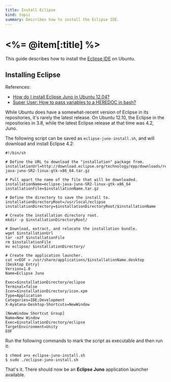 ```yaml
--- 
title: Install Eclipse
kind: topic
summary: Describes how to install the Eclipse IDE.
---
```


# <%= @item[:title] %>

This guide describes how to install the [Eclipse IDE](http://eclipse.org/) on Ubuntu.


## Installing Eclipse

References:

* [How do I install Eclipse Juno in Ubuntu 12.04?](http://ksearch.wordpress.com/2012/10/26/how-do-i-install-eclipse-juno-in-ubuntu-12-04/)
* [Super User: How to pass variables to a HEREDOC in bash?](http://superuser.com/questions/456615/how-to-pass-variables-to-a-heredoc-in-bash)

While Ubuntu does have a somewhat-recent version of Eclipse in its repositories, it's rarely the latest release. On Ubuntu 12.10, the Eclipse in the repositories in 3.8, while the latest Eclipse release at that time was 4.2, Juno.

The following script can be saved as `eclipse-juno-install.sh`, and will download and install Eclipse 4.2:

~~~~
#!/bin/sh

# Define the URL to download the "installation" package from.
installationUrl=http://download.eclipse.org/technology/epp/downloads/release/juno/SR2/eclipse-java-juno-SR2-linux-gtk-x86_64.tar.gz

# Pull apart the name of the file that will be downloaded.
installationName=eclipse-java-juno-SR2-linux-gtk-x86_64
installationFile=$installationName.tar.gz

# Define the directory to save the install to.
installationDirectoryRoot=/usr/local/eclipse
installationDirectory=$installationDirectoryRoot/$installationName

# Create the installation directory root.
mkdir -p $installationDirectoryRoot/

# Download, extract, and relocate the installation bundle.
wget $installationUrl
tar -xzf $installationFile
rm $installationFile
mv eclipse/ $installationDirectory/

# Create the application launcher.
cat <<EOF > /usr/share/applications/$installationName.desktop
[Desktop Entry]
Version=1.0
Name=Eclipse Juno
  
Exec=$installationDirectory/eclipse
Terminal=false
Icon=$installationDirectory/icon.xpm
Type=Application
Categories=IDE;Development
X-Ayatana-Desktop-Shortcuts=NewWindow

[NewWindow Shortcut Group]
Name=New Window
Exec=$installationDirectory/eclipse
TargetEnvironment=Unity
EOF
~~~~

Run the following commands to mark the script as executable and then run it:

    $ chmod a+x eclipse-juno-install.sh
    $ sudo ./eclipse-juno-install.sh

That's it. There should now be an **Eclipse Juno** application launcher available.
